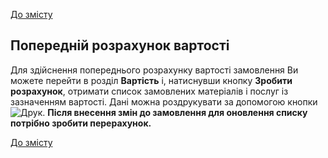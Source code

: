 [До змісту](/service/doc/?cid=steklo)
## Попередній розрахунок вартості

Для здійснення попереднього розрахунку вартості замовлення Ви можете перейти в розділ  **Вартість** і, натиснувши кнопку  **Зробити розрахунок**, отримати список замовлених матеріалів і послуг із зазначенням вартості. 
Дані можна роздрукувати за допомогою кнопки ![Друк](/service/doc/img/button-print.png "Распечатать").
**Після внесення змін до замовлення для оновлення списку потрібно зробити перерахунок.**

[До змісту](/service/doc/?cid=steklo)